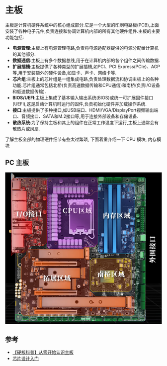 
# 主板

主板是计算机硬件系统中的核心组成部分.它是一个大型的印刷电路板(PCB),上面安装了各种电子元件,负责连接和协调计算机内部的所有其他硬件组件.主板的主要功能包括:

- **电源管理**:主板上有电源管理电路,负责将电源适配器提供的电源分配给计算机的其他部分.
- **数据通信**:主板上有多个数据总线,用于在计算机内部的各个组件之间传输数据.
- **扩展插槽**:主板提供了各种类型的扩展插槽,如PCI、PCI Express(PCIe)、AGP等,用于安装额外的硬件设备,如显卡、声卡、网络卡等.
- **芯片组**:主板上的芯片组是一组集成电路,负责处理数据流和协调主板上的各种功能.芯片组通常包括北桥(负责高速数据传输和CPU通信)和南桥(负责I/O设备和低速数据传输).
- **BIOS/UEFI**:主板上集成了基本输入输出系统(BIOS)或统一可扩展固件接口(UEFI),这是启动计算机时运行的固件,负责初始化硬件并加载操作系统.
- **接口**:主板提供了多种接口,如USB端口、HDMI/VGA/DisplayPort视频输出端口、音频接口、SATA和M.2接口等,用于连接外部设备和存储设备.
- **散热系统**:为了保持主板和其上的组件在正常工作温度下运行,主板上通常会有散热片或风扇.

了解主板全部的物理硬件细节有些太过繁琐, 下面着重介绍一下 CPU 模块, 内存模块

## PC 主板
![20240205174656](https://raw.githubusercontent.com/learner-lu/picbed/master/20240205174656.png)

## 参考

- [【硬核科普】从零开始认识主板](https://www.bilibili.com/video/BV1xQ4y1b7JS/)
- [芯片设计入门](https://blog.csdn.net/qq_46675545/category_12104927.html)